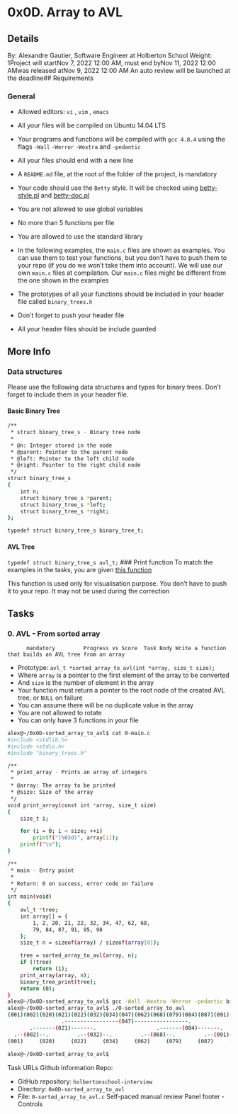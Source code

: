 # 0x0D. Array to AVL
## Details
 By: Alexandre Gautier, Software Engineer at Holberton School Weight: 1Project will startNov 7, 2022 12:00 AM, must end byNov 11, 2022 12:00 AMwas released atNov 9, 2022 12:00 AM An auto review will be launched at the deadline## Requirements
### General
* Allowed editors:  ` vi ` ,  ` vim ` ,  ` emacs ` 
* All your files will be compiled on Ubuntu 14.04 LTS
* Your programs and functions will be compiled with  ` gcc 4.8.4 `  using the flags  ` -Wall `  ` -Werror `  ` -Wextra `  and  ` -pedantic ` 
* All your files should end with a new line
* A  ` README.md `  file, at the root of the folder of the project, is mandatory
* Your code should use the  ` Betty `  style. It will be checked using [betty-style.pl](https://github.com/holbertonschool/Betty/blob/master/betty-style.pl) 
 and [betty-doc.pl](https://github.com/holbertonschool/Betty/blob/master/betty-doc.pl) 

* You are not allowed to use global variables
* No more than 5 functions per file
* You are allowed to use the standard library
* In the following examples, the  ` main.c `  files are shown as examples. You can use them to test your functions, but you don’t have to push them to your repo (if you do we won’t take them into account). We will use our own  ` main.c `  files at compilation. Our  ` main.c `  files might be different from the one shown in the examples
* The prototypes of all your functions should be included in your header file called  ` binary_trees.h ` 
* Don’t forget to push your header file
* All your header files should be include guarded
## More Info
### Data structures
Please use the following data structures and types for binary trees. Don’t forget to include them in your header file.
#### Basic Binary Tree
```bash
/**
 * struct binary_tree_s - Binary tree node
 *
 * @n: Integer stored in the node
 * @parent: Pointer to the parent node
 * @left: Pointer to the left child node
 * @right: Pointer to the right child node
 */
struct binary_tree_s
{
    int n;
    struct binary_tree_s *parent;
    struct binary_tree_s *left;
    struct binary_tree_s *right;
};

typedef struct binary_tree_s binary_tree_t;

```
#### AVL Tree
 ` typedef struct binary_tree_s avl_t;
 ` ### Print function
To match the examples in the tasks, you are given  [this function](https://github.com/holbertonschool/0x1C.c) 

This function is used only for visualisation purpose. You don’t have to push it to your repo. It may not be used during the correction
## Tasks
### 0. AVL - From sorted array
          mandatory         Progress vs Score  Task Body Write a function that builds an AVL tree from an array
* Prototype:  ` avl_t *sorted_array_to_avl(int *array, size_t size); ` 
* Where  ` array `  is a pointer to the first element of the array to be converted
* And  ` size `  is the number of element in the array
* Your function must return a pointer to the root node of the created AVL tree, or  ` NULL `  on failure
* You can assume there will be no duplicate value in the array
* You are not allowed to rotate
* You can only have 3 functions in your file
```bash
alex@~/0x0D-sorted_array_to_avl$ cat 0-main.c
#include <stdlib.h>
#include <stdio.h>
#include "binary_trees.h"

/**
 * print_array - Prints an array of integers
 *
 * @array: The array to be printed
 * @size: Size of the array
 */
void print_array(const int *array, size_t size)
{
    size_t i;

    for (i = 0; i < size; ++i)
        printf("(%03d)", array[i]);
    printf("\n");
}

/**
 * main - Entry point
 *
 * Return: 0 on success, error code on failure
 */
int main(void)
{
    avl_t *tree;
    int array[] = {
        1, 2, 20, 21, 22, 32, 34, 47, 62, 68,
        79, 84, 87, 91, 95, 98
    };
    size_t n = sizeof(array) / sizeof(array[0]);

    tree = sorted_array_to_avl(array, n);
    if (!tree)
        return (1);
    print_array(array, n);
    binary_tree_print(tree);
    return (0);
}
alex@~/0x0D-sorted_array_to_avl$ gcc -Wall -Wextra -Werror -pedantic binary_tree_print.c 0-main.c 0-sorted_array_to_avl.c -o 0-sorted_array_to_avl
alex@~/0x0D-sorted_array_to_avl$ ./0-sorted_array_to_avl
(001)(002)(020)(021)(022)(032)(034)(047)(062)(068)(079)(084)(087)(091)(095)(098)
                 .-----------------(047)-----------------.
       .-------(021)-------.                   .-------(084)-------.
  .--(002)--.         .--(032)--.         .--(068)--.         .--(091)--.
(001)     (020)     (022)     (034)     (062)     (079)     (087)     (095)--.
                                                                           (098)
alex@~/0x0D-sorted_array_to_avl$

```
 Task URLs  Github information Repo:
* GitHub repository:  ` holbertonschool-interview ` 
* Directory:  ` 0x0D-sorted_array_to_avl ` 
* File:  ` 0-sorted_array_to_avl.c ` 
 Self-paced manual review  Panel footer - Controls 
